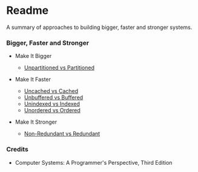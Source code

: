 # Readme
A summary of approaches to building bigger, faster and stronger systems.

### Bigger, Faster and Stronger

- Make It Bigger
  - [Unpartitioned vs Partitioned](https://github.com/hcpty/unpartitioned-vs-partitioned)

- Make It Faster
  - [Uncached vs Cached](https://github.com/hcpty/uncached-vs-cached)
  - [Unbuffered vs Buffered](https://github.com/hcpty/unbuffered-vs-buffered)
  - [Unindexed vs Indexed](https://github.com/hcpty/unindexed-vs-indexed)
  - [Unordered vs Ordered](https://github.com/hcpty/unordered-vs-ordered)

- Make It Stronger
  - [Non-Redundant vs Redundant](https://github.com/hcpty/non-redundant-vs-redundant)

### Credits
- Computer Systems: A Programmer's Perspective, Third Edition
